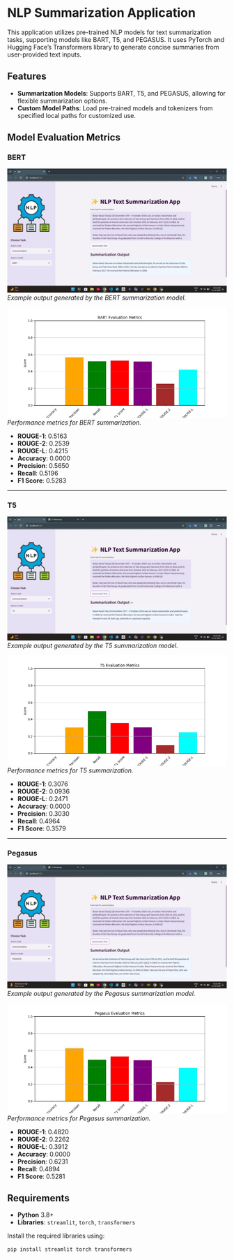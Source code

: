 # NLP Summarization Application

This application utilizes pre-trained NLP models for text summarization tasks, supporting models like BART, T5, and PEGASUS. It uses PyTorch and Hugging Face’s Transformers library to generate concise summaries from user-provided text inputs.

## Features

- **Summarization Models**: Supports BART, T5, and PEGASUS, allowing for flexible summarization options.
- **Custom Model Paths**: Load pre-trained models and tokenizers from specified local paths for customized use.

## Model Evaluation Metrics

### BERT
![BERT Output](readme_img/bert_output.jpg)
*Example output generated by the BERT summarization model.*

![BERT Performance](readme_img/Bert_perfomance.jpg)
*Performance metrics for BERT summarization.*

- **ROUGE-1**: 0.5163
- **ROUGE-2**: 0.2539
- **ROUGE-L**: 0.4215
- **Accuracy**: 0.0000
- **Precision**: 0.5650
- **Recall**: 0.5196
- **F1 Score**: 0.5283

---

### T5
![T5 Output](readme_img/t5_output.jpg)
*Example output generated by the T5 summarization model.*

![T5 Performance](readme_img/t5_perfomance.jpg)
*Performance metrics for T5 summarization.*

- **ROUGE-1**: 0.3076
- **ROUGE-2**: 0.0936
- **ROUGE-L**: 0.2471
- **Accuracy**: 0.0000
- **Precision**: 0.3030
- **Recall**: 0.4964
- **F1 Score**: 0.3579

---

### Pegasus
![Pegasus Output](readme_img/pegasus_output.jpg)
*Example output generated by the Pegasus summarization model.*

![Pegasus Performance](readme_img/Pegasus_perfomance.jpg)
*Performance metrics for Pegasus summarization.*

- **ROUGE-1**: 0.4820
- **ROUGE-2**: 0.2262
- **ROUGE-L**: 0.3912
- **Accuracy**: 0.0000
- **Precision**: 0.6231
- **Recall**: 0.4894
- **F1 Score**: 0.5281


## Requirements

- **Python** 3.8+
- **Libraries**: `streamlit`, `torch`, `transformers`

Install the required libraries using:
```bash
pip install streamlit torch transformers


